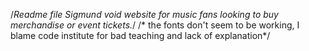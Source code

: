 /*Readme file
Sigmund void website for music fans looking to buy merchandise or event tickets.*/
/* the fonts don't seem to be working, I blame code institute for bad teaching and lack of explanation*/

